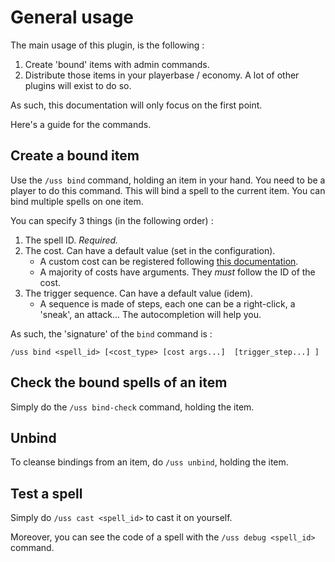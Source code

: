 # General usage

The main usage of this plugin, is the following :
1. Create 'bound' items with admin commands.
2. Distribute those items in your playerbase / economy. A lot of other plugins will exist to do so.

As such, this documentation will only focus on the first point.

Here's a guide for the commands.

## Create a bound item

Use the `/uss bind` command, holding an item in your hand. You need to be a player to do this command.
This will bind a spell to the current item. You can bind multiple spells on one item.

You can specify 3 things (in the following order) :
1. The spell ID. _Required._
2. The cost. Can have a default value (set in the configuration).
   - A custom cost can be registered following [this documentation](registries/how_to_register.md#register-a-spell-cost).
   - A majority of costs have arguments. They _must_ follow the ID of the cost.
3. The trigger sequence. Can have a default value (idem).
   - A sequence is made of steps, each one can be a right-click, a 'sneak', an attack... The autocompletion will help you.

As such, the 'signature' of the `bind` command is :
```
/uss bind <spell_id> [<cost_type> [cost args...]  [trigger_step...] ]
```

## Check the bound spells of an item

Simply do the `/uss bind-check` command, holding the item.

## Unbind

To cleanse bindings from an item, do `/uss unbind`, holding the item.

## Test a spell

Simply do `/uss cast <spell_id>` to cast it on yourself.

Moreover, you can see the code of a spell with the `/uss debug <spell_id>` command.

